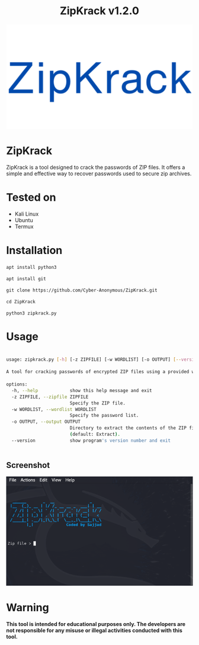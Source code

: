 <h1 align="center">ZipKrack v1.2.0</h1>
<p align="center"><img src="images/ZipKrack.png" alt="ZipKrack Logo">
</p>

# ZipKrack
ZipKrack is a tool designed to crack the passwords of ZIP files. It offers a simple and effective way to recover passwords used to secure zip archives.

# Tested on
- Kali Linux
- Ubuntu
- Termux

# Installation
`apt install python3`

`apt install git`

`git clone https://github.com/Cyber-Anonymous/ZipKrack.git`

`cd ZipKrack`

`python3 zipkrack.py`

# Usage
```bash

usage: zipkrack.py [-h] [-z ZIPFILE] [-w WORDLIST] [-o OUTPUT] [--version]

A tool for cracking passwords of encrypted ZIP files using a provided wordlist.

options:
  -h, --help            show this help message and exit
  -z ZIPFILE, --zipfile ZIPFILE
                        Specify the ZIP file.
  -w WORDLIST, --wordlist WORDLIST
                        Specify the password list.
  -o OUTPUT, --output OUTPUT
                        Directory to extract the contents of the ZIP file if the password is found
                        (default: Extract).
  --version             show program's version number and exit
                                                                                                         
```

## Screenshot

<p align="center">
    <img src="images/image.png" alt="ZipKrack Screenshot">
</p>

# Warning
**This tool is intended for educational purposes only. The developers are not responsible for any misuse or illegal activities conducted with this tool.**

